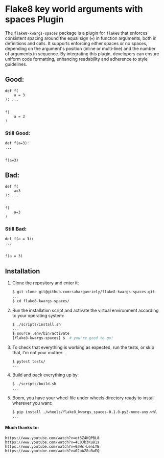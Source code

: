# Flake8 key world arguments with spaces Plugin

The `flake8-kwargs-spaces` package is a plugin for `flake8` that enforces consistent spacing around the equal sign (`=`) in function arguments, both in definitions and calls. It supports enforcing either spaces or no spaces, depending on the argument's position (inline or multi-line)  and the number of arguments in sequence. By integrating this plugin, developers can ensure uniform code formatting, enhancing readability and adherence to style guidelines.

## Good:

```
def f(
    a = 3
): ...


f(
    a = 3
)
```

### Still Good:

```
def f(a=3):
...


f(a=3)
```
    
## Bad:

```
def f(
    a=3
): ...


f(
    a=3
)
```

### Still Bad:

```
def f(a = 3):
...


f(a = 3)
```

## Installation

1. Clone the repository and enter it:

    ```sh
    $ git clone git@github.com:sahargavriely/flake8-kwargs-spaces.git
    ...
    $ cd flake8-kwargs-spaces/
    ```

2. Run the installation script and activate the virtual environment according to your operating system:

    ```sh
    $ ./scripts/install.sh
    ...
    $ source .env/bin/activate
    [flake8-kwargs-spaces] $  # you're good to go!
    ```

3. To check that everything is working as expected, run the tests, or skip that, I'm not your mother:

    ```
    $ pytest tests/
    ...
    ```

4. Build and pack everything up by:

    ```sh
    $ ./scripts/build.sh
    ...
    ```

5. Boom, you have your wheel file under wheels directory ready to install wherever you want:

    ```sh
    $ pip install ./wheels/flake8_kwargs_spaces-0.1.0-py3-none-any.whl
    ...
    ```


#### Much thanks to:
    https://www.youtube.com/watch?v=ot5Z4KQPBL8
    https://www.youtube.com/watch?v=4L0Jb3Ku81s
    https://www.youtube.com/watch?v=GaWs-LenLYE
    https://www.youtube.com/watch?v=02aAZ8u3wEQ
